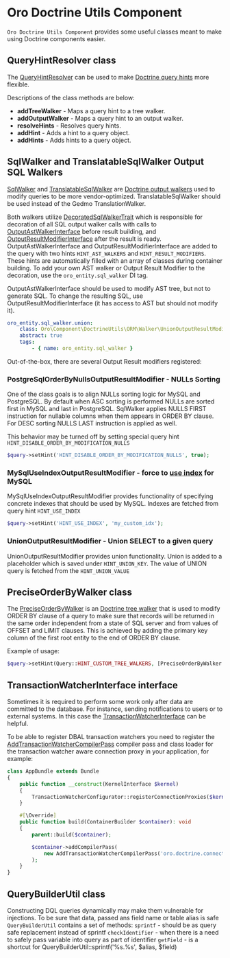 # Oro Doctrine Utils Component

`Oro Doctrine Utils Component` provides some useful classes meant to make using Doctrine components easier.

## QueryHintResolver class

The [QueryHintResolver](./ORM/QueryHintResolver.php) can be used to make [Doctrine query hints](https://doctrine-orm.readthedocs.org/en/latest/reference/dql-doctrine-query-language.html#query-hints) more flexible. 

 Descriptions of the class methods are below:

- **addTreeWalker** - Maps a query hint to a tree walker.
- **addOutputWalker** - Maps a query hint to an output walker.
- **resolveHints** - Resolves query hints.
- **addHint** - Adds a hint to a query object.
- **addHints** - Adds hints to a query object.

## SqlWalker and TranslatableSqlWalker Output SQL Walkers

[SqlWalker](./ORM/Walker/SqlWalker.php) and [TranslatableSqlWalker](./ORM/Walker/TranslatableSqlWalker.php) are [Doctrine output walkers](http://docs.doctrine-project.org/projects/doctrine-orm/en/latest/cookbook/dql-custom-walkers.html#modify-the-output-walker-to-generate-vendor-specific-sql) used to modify queries to be more vendor-optimized. TranslatableSqlWalker should be used instead of the Gedmo TranslationWalker.

Both walkers utilize [DecoratedSqlWalkerTrait](./ORM/Walker/DecoratedSqlWalkerTrait.php) which is responsible for decoration of all
SQL output walker calls with calls to [OutputAstWalkerInterface](./ORM/Walker/OutputAstWalkerInterface.php) before result building, 
and [OutputResultModifierInterface](./ORM/Walker/OutputResultModifierInterface.php) after the result is ready.
OutputAstWalkerInterface and OutputResultModifierInterface are added to the query with two hints `HINT_AST_WALKERS` and `HINT_RESULT_MODIFIERS`.
These hints are automatically filled with an array of classes during container building. 
To add your own AST walker or Output Result Modifier to the decoration, use the `oro_entity.sql_walker` DI tag.

OutputAstWalkerInterface should be used to modify AST tree, but not to generate SQL.
To change the resulting SQL, use OutputResultModifierInterface (it has access to AST but should not modify it). 

```yaml
oro_entity.sql_walker.union:
    class: Oro\Component\DoctrineUtils\ORM\Walker\UnionOutputResultModifier
    abstract: true
    tags:
        - { name: oro_entity.sql_walker }
```

Out-of-the-box, there are several Output Result modifiers registered:

### PostgreSqlOrderByNullsOutputResultModifier - NULLs Sorting
 One of the class goals is to align NULLs sorting logic for MySQL and PostgreSQL. By default when ASC sorting is performed
 NULLs are sorted first in MySQL and last in PostgreSQL. SqlWalker applies NULLS FIRST instruction for nullable columns
 when them appears in ORDER BY clause. For DESC sorting NULLS LAST instruction is applied as well.
 
 This behavior may be turned off by setting special query hint `HINT_DISABLE_ORDER_BY_MODIFICATION_NULLS`

```php
$query->setHint('HINT_DISABLE_ORDER_BY_MODIFICATION_NULLS', true);
```
 
### MySqlUseIndexOutputResultModifier - force to [use index](https://dev.mysql.com/doc/refman/5.7/en/index-hints.html) for MySQL
 MySqlUseIndexOutputResultModifier provides functionality of specifying concrete indexes that should be used by MySQL.
 Indexes are fetched from query hint `HINT_USE_INDEX`

```php
$query->setHint('HINT_USE_INDEX', 'my_custom_idx');
```

### UnionOutputResultModifier - Union SELECT to a given query
 UnionOutputResultModifier provides union functionality. Union is added to a placeholder which is saved under `HINT_UNION_KEY`. 
 The value of UNION query is fetched from the `HINT_UNION_VALUE`
 
 
## PreciseOrderByWalker class

The [PreciseOrderByWalker](./ORM/Walker/PreciseOrderByWalker.php) is an [Doctrine tree walker](http://docs.doctrine-project.org/projects/doctrine-orm/en/latest/cookbook/dql-custom-walkers.html) that is used to modify ORDER BY clause of a query to make sure that records will be returned in the same order independent from a state of SQL server and from values of OFFSET and LIMIT clauses. This is achieved by adding the primary key column of the first root entity to the end of ORDER BY clause.

Example of usage:

```php
$query->setHint(Query::HINT_CUSTOM_TREE_WALKERS, [PreciseOrderByWalker::class]);
```

## TransactionWatcherInterface interface

Sometimes it is required to perform some work only after data are committed to the database. For instance, sending
notifications to users or to external systems. In this case the [TransactionWatcherInterface](./DBAL/TransactionWatcherInterface.php)
can be helpful.

To be able to register DBAL transaction watchers you need to register the
[AddTransactionWatcherCompilerPass](.DependencyInjection/AddTransactionWatcherCompilerPass.php) compiler pass
and class loader for the transaction watcher aware connection proxy in your application, for example:

```php
class AppBundle extends Bundle
{
    public function __construct(KernelInterface $kernel)
    {
        TransactionWatcherConfigurator::registerConnectionProxies($kernel->getCacheDir());
    }

    #[\Override]
    public function build(ContainerBuilder $container): void
    {
        parent::build($container);

        $container->addCompilerPass(
            new AddTransactionWatcherCompilerPass('oro.doctrine.connection.transaction_watcher')
        );
    }
}
```

## QueryBuilderUtil class

Constructing DQL queries dynamically may make them vulnerable for injections. To be sure that data, passed ans field name
or table alias is safe `QueryBuilderUtil` contains a set of methods:
 `sprintf` - should be as query safe replacement instead of sprintf
 `checkIdentifier` - when there is a need to safely pass variable into query as part of identifier
 `getField` - is a shortcut for QueryBuilderUtil::sprintf('%s.%s', $alias, $field)
